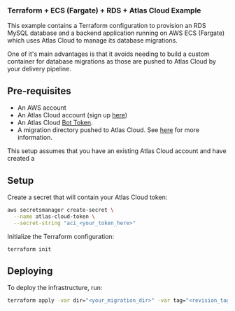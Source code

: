 ### Terraform + ECS (Fargate) + RDS + Atlas Cloud Example

This example contains a Terraform configuration to provision an RDS MySQL database and a backend application 
running on AWS ECS (Fargate) which uses Atlas Cloud to manage its database migrations.

One of it's main advantages is that it avoids needing to build a custom container for database migrations
as those are pushed to Atlas Cloud by your delivery pipeline. 

## Pre-requisites

* An AWS account
* An Atlas Cloud account (sign up [here](https://auth.atlasgo.cloud/signup))
* An Atlas Cloud [Bot Token](https://atlasgo.io/cloud/bots).
* A migration directory pushed to Atlas Cloud. See [here](https://atlasgo.io/versioned/intro#pushing-migrations-to-atlas) for more information.

This setup assumes that you have an existing Atlas Cloud account and have created a 


## Setup

Create a secret that will contain your Atlas Cloud token:

```bash
aws secretsmanager create-secret \
  --name atlas-cloud-token \
  --secret-string "aci_<your_token_here>"
```

Initialize the Terraform configuration:

```bash
terraform init
```

## Deploying

To deploy the infrastructure, run:

```bash
terraform apply -var dir="<your_migration_dir>" -var tag="<revision_tag>"
```





